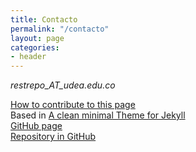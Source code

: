 ```yaml
---
title: Contacto
permalink: "/contacto"
layout: page
categories:
- header
---
```


_restrepo_AT_udea.edu.co_

<i class="fa fa-google-drive"></i> [How to contribute to this page](https://bit.ly/InstitutoDeFisica)<br/>
<i class="fa fa-github"></i> Based in [A clean minimal Theme for Jekyll](http://pranavrajs.github.io/swift/)<br/>
<i class="fa fa-github"></i>   [GitHub page](https://institutodefisica.github.io/)<br/>
<i class="fa fa-github"></i>   [Repository in GitHub](https://github.com/institutodefisica/institutodefisica.github.io)<br/>
